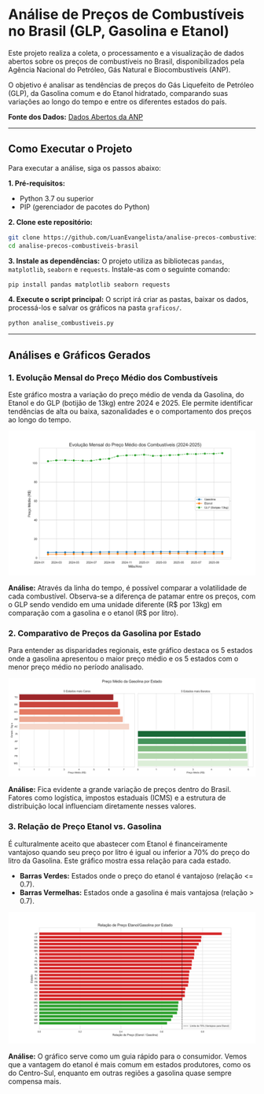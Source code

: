# Análise de Preços de Combustíveis no Brasil (GLP, Gasolina e Etanol)

Este projeto realiza a coleta, o processamento e a visualização de dados abertos sobre os preços de combustíveis no Brasil, disponibilizados pela Agência Nacional do Petróleo, Gás Natural e Biocombustíveis (ANP).

O objetivo é analisar as tendências de preços do Gás Liquefeito de Petróleo (GLP), da Gasolina comum e do Etanol hidratado, comparando suas variações ao longo do tempo e entre os diferentes estados do país.

**Fonte dos Dados:** [Dados Abertos da ANP](https://www.gov.br/anp/pt-br/centrais-de-conteudo/dados-abertos/serie-historica-de-precos-de-combustiveis)

---

## Como Executar o Projeto

Para executar a análise, siga os passos abaixo:

**1. Pré-requisitos:**
* Python 3.7 ou superior
* PIP (gerenciador de pacotes do Python)

**2. Clone este repositório:**
```bash
git clone https://github.com/LuanEvangelista/analise-precos-combustiveis-brasil.git
cd analise-precos-combustiveis-brasil
```

**3. Instale as dependências:**
O projeto utiliza as bibliotecas `pandas`, `matplotlib`, `seaborn` e `requests`. Instale-as com o seguinte comando:
```bash
pip install pandas matplotlib seaborn requests
```

**4. Execute o script principal:**
O script irá criar as pastas, baixar os dados, processá-los e salvar os gráficos na pasta `graficos/`.
```bash
python analise_combustiveis.py
```

---

## Análises e Gráficos Gerados

### 1. Evolução Mensal do Preço Médio dos Combustíveis

Este gráfico mostra a variação do preço médio de venda da Gasolina, do Etanol e do GLP (botijão de 13kg) entre 2024 e 2025. Ele permite identificar tendências de alta ou baixa, sazonalidades e o comportamento dos preços ao longo do tempo.

![Evolução dos Preços](graficos/1_evolucao_precos_mensal.png)

**Análise:** Através da linha do tempo, é possível comparar a volatilidade de cada combustível. Observa-se a diferença de patamar entre os preços, com o GLP sendo vendido em uma unidade diferente (R$ por 13kg) em comparação com a gasolina e o etanol (R$ por litro).

### 2. Comparativo de Preços da Gasolina por Estado

Para entender as disparidades regionais, este gráfico destaca os 5 estados onde a gasolina apresentou o maior preço médio e os 5 estados com o menor preço médio no período analisado.

![Preço da Gasolina por Estado](graficos/2_comparativo_estados_gasolina.png)

**Análise:** Fica evidente a grande variação de preços dentro do Brasil. Fatores como logística, impostos estaduais (ICMS) e a estrutura de distribuição local influenciam diretamente nesses valores.

### 3. Relação de Preço Etanol vs. Gasolina

É culturalmente aceito que abastecer com Etanol é financeiramente vantajoso quando seu preço por litro é igual ou inferior a 70% do preço do litro da Gasolina. Este gráfico mostra essa relação para cada estado.

* **Barras Verdes:** Estados onde o preço do etanol é vantajoso (relação <= 0.7).
* **Barras Vermelhas:** Estados onde a gasolina é mais vantajosa (relação > 0.7).

![Relação Etanol/Gasolina](graficos/3_relacao_etanol_gasolina.png)

**Análise:** O gráfico serve como um guia rápido para o consumidor. Vemos que a vantagem do etanol é mais comum em estados produtores, como os do Centro-Sul, enquanto em outras regiões a gasolina quase sempre compensa mais.
